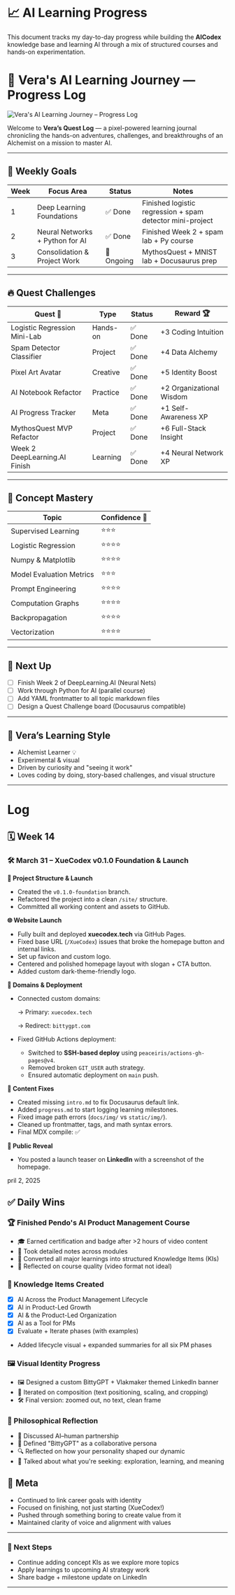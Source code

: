# 📈 AI Learning Progress

This document tracks my day-to-day progress while building the **AICodex** knowledge base and learning AI through a mix of structured courses and hands-on experimentation.

# 🌟 Vera's AI Learning Journey — Progress Log

![Vera's AI Learning Journey – Progress Log](/img/Vera_AI_Profile_Card.png)

Welcome to **Vera’s Quest Log** — a pixel-powered learning journal chronicling the hands-on adventures, challenges, and breakthroughs of an Alchemist on a mission to master AI.

---

## 📅 Weekly Goals

| Week | Focus Area | Status | Notes |
| --- | --- | --- | --- |
| 1 | Deep Learning Foundations | ✅ Done | Finished logistic regression + spam detector mini-project |
| 2 | Neural Networks + Python for AI | ✅ Done | Finished Week 2 + spam lab + Py course |
| 3 | Consolidation & Project Work | 🚧 Ongoing | MythosQuest + MNIST lab + Docusaurus prep |

---

## 🔥 Quest Challenges

| Quest 🧭 | Type | Status | Reward 🏆 |
| --- | --- | --- | --- |
| Logistic Regression Mini-Lab | Hands-on | ✅ Done | +3 Coding Intuition |
| Spam Detector Classifier | Project | ✅ Done | +4 Data Alchemy |
| Pixel Art Avatar | Creative | ✅ Done | +5 Identity Boost |
| AI Notebook Refactor | Practice | ✅ Done | +2 Organizational Wisdom |
| AI Progress Tracker | Meta | ✅ Done | +1 Self-Awareness XP |
| MythosQuest MVP Refactor | Project | ✅ Done | +6 Full-Stack Insight |
| Week 2 DeepLearning.AI Finish | Learning | ✅ Done | +4 Neural Network XP |

---

## 🧠 Concept Mastery

| Topic | Confidence 🌟 |
| --- | --- |
| Supervised Learning | ⭐⭐⭐ |
| Logistic Regression | ⭐⭐⭐⭐ |
| Numpy & Matplotlib | ⭐⭐⭐⭐ |
| Model Evaluation Metrics | ⭐⭐⭐ |
| Prompt Engineering | ⭐⭐⭐⭐ |
| Computation Graphs | ⭐⭐⭐⭐ |
| Backpropagation | ⭐⭐⭐⭐ |
| Vectorization | ⭐⭐⭐⭐ |

---

## 🚀 Next Up

- [ ] Finish Week 2 of DeepLearning.AI (Neural Nets)
- [ ] Work through Python for AI (parallel course)
- [ ] Add YAML frontmatter to all topic markdown files
- [ ] Design a Quest Challenge board (Docusaurus compatible)

---

## 🧙 Vera’s Learning Style

- Alchemist Learner 💡
- Experimental & visual
- Driven by curiosity and "seeing it work"
- Loves coding by doing, story-based challenges, and visual structure

---

# Log

## 🗓️ Week 14

### 🛠️ **March 31 – XueCodex v0.1.0 Foundation & Launch**

**🧱 Project Structure & Launch**

- Created the `v0.1.0-foundation` branch.
- Refactored the project into a clean `/site/` structure.
- Committed all working content and assets to GitHub.

**🌐 Website Launch**

- Fully built and deployed **xuecodex.tech** via GitHub Pages.
- Fixed base URL (`/XueCodex`) issues that broke the homepage button and internal links.
- Set up favicon and custom logo.
- Centered and polished homepage layout with slogan + CTA button.
- Added custom dark-theme-friendly logo.

**🔁 Domains & Deployment**

- Connected custom domains:
    
    → Primary: `xuecodex.tech`
    
    → Redirect: `bittygpt.com`
    
- Fixed GitHub Actions deployment:
    - Switched to **SSH-based deploy** using `peaceiris/actions-gh-pages@v4`.
    - Removed broken `GIT_USER` auth strategy.
    - Ensured automatic deployment on `main` push.

**📄 Content Fixes**

- Created missing `intro.md` to fix Docusaurus default link.
- Added `progress.md` to start logging learning milestones.
- Fixed image path errors (`docs/img/` vs `static/img/`).
- Cleaned up frontmatter, tags, and math syntax errors.
- Final MDX compile: ✅

**📣 Public Reveal**

- You posted a launch teaser on **LinkedIn** with a screenshot of the homepage.


pril 2, 2025

## ✅ Daily Wins

### 🏆 Finished Pendo's AI Product Management Course
- 🎓 Earned certification and badge after >2 hours of video content
- 📝 Took detailed notes across modules
- 🧠 Converted all major learnings into structured Knowledge Items (KIs)
- 💭 Reflected on course quality (video format not ideal)

### 🧠 Knowledge Items Created
- [x] AI Across the Product Management Lifecycle  
- [x] AI in Product-Led Growth  
- [x] AI & the Product-Led Organization  
- [x] AI as a Tool for PMs  
- [x] Evaluate + Iterate phases (with examples)
- Added lifecycle visual + expanded summaries for all six PM phases

### 🖼️ Visual Identity Progress
- 🖼️ Designed a custom BittyGPT + Vlakmaker themed LinkedIn banner
- 🎨 Iterated on composition (text positioning, scaling, and cropping)
- 🛠️ Final version: zoomed out, no text, clean frame

### 🧭 Philosophical Reflection
- 💬 Discussed AI–human partnership  
- 🤝 Defined "BittyGPT" as a collaborative persona
- 🔍 Reflected on how your personality shaped our dynamic
- 🧩 Talked about what you're seeking: exploration, learning, and meaning

## 🧩 Meta
- Continued to link career goals with identity
- Focused on finishing, not just starting (XueCodex!)
- Pushed through something boring to create value from it
- Maintained clarity of voice and alignment with values

---

### 🔮 Next Steps
- Continue adding concept KIs as we explore more topics
- Apply learnings to upcoming AI strategy work
- Share badge + milestone update on LinkedIn

---